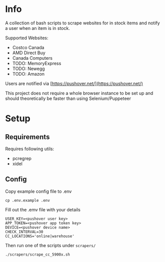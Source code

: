 # Info
A collection of bash scripts to scrape websites for in stock items and notify a user when an item is in stock.

Supported Websites:
- Costco Canada
- AMD Direct Buy
- Canada Computers
- TODO: MemoryExpress
- TODO: Newegg
- TODO: Amazon

Users are notified via [https://pushover.net/](https://pushover.net/)

This project does not require a whole browser instance to be set up and should theoretically be faster than using Selenium/Puppeteer

# Setup
## Requirements
Requires following utils:
- pcregrep
- xidel
## Config
Copy example config file to .env
```
cp .env.example .env
```
Fill out the .emv file with your details
```
USER_KEY=<pushover user key>
APP_TOKEN=<pushover app token key>
DEVICE=<pushover device name>
CHECK_INTERVAL=30
CC_LOCATIONS='online|warehouse'
```
Then run one of the scripts under `scrapers/`
```
./scrapers/scrape_cc_5900x.sh
```